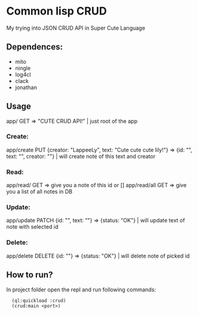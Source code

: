 # Common lisp CRUD  
My trying into JSON CRUD API in Super Cute Language

## Dependences: 
* mito
* ningle
* log4cl
* clack
* jonathan

## Usage
  app/ GET => "CUTE CRUD API!" | just root of the app
### Create: 
  app/create PUT {creator: "LappeeLy", text: "Cute cute cute lily!"} 
  => {id: "", text: "", creator: ""} | will create note of this text and creator
### Read:
  app/read/<note-id> GET => give you a note of this id or []
  app/read/all       GET => give you a list of all notes in DB

### Update:
  app/update PATCH {id: "<updated-note-id>", text: "<text-for-update>"}
  => {status: "OK"} | will update text of note with selected id 

### Delete:
  app/delete DELETE {id: "<updated-note-id>"}
  => {status: "OK"} | will delete note of picked id

## How to run?
In project folder open the repl and run following commands: 
```lisp
  (ql:quickload :crud)
  (crud:main <port>)
```
